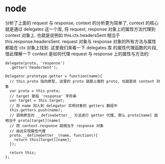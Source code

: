  # node

分析了上面的 request 与 response, context 的分析更为简单了, context 的核心就是通过 delegates 这一个库, 将 request, response 对象上的属性方法代理到 context 对象上.
也就是说例如 this.ctx.headersSent 相当于 this.response.headersSent. request 对象与 response 对象的所有方法与属性都能在 ctx 对象上找到. 这里我们来看一下 delegates 库
的属性代理函数的片段, 借此理解一下 context 是如何代理 request 与 response 上的属性与方法的:
```
delegate(proto, 'response')
  .getter('headerSent');
```
```
Delegator.prototype.getter = function(name){
  // this.proto 指向原型, 这里的 proto 就是上面的 proto, 也就是说 context 对象
  var proto = this.proto;
  // target 是指 'response' 字符串
  var target = this.target;
  // 将 name 加入到 delegator 实例对象的 getters 数组中
  this.getters.push(name);
  // 调用原生的 __defineGetter__ 方法进行 getter 代理, 那么 proto[name] 就相当于 proto[target][name]
  // 而 context.response 就相当于 response 对象
  // 由此实现属性代理
  proto.__defineGetter__(name, function(){
    return this[target][name];
  });

  return this;
};
```